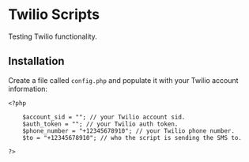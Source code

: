 Twilio Scripts
==========

Testing Twilio functionality.

## Installation

Create a file called `config.php` and populate it with your Twilio account information:

	<?php

		$account_sid = ""; // your Twilio account sid.
		$auth_token = ""; // your Twilio auth token.
		$phone_number = "+12345678910"; // your Twilio phone number.
		$to = "+12345678910"; // who the script is sending the SMS to.

	?>